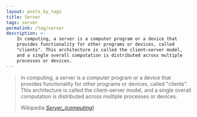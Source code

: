 ```yaml
---
layout: posts_by_tags
title: Server
tags: server
permalink: /tag/server
description: >-
    In computing, a server is a computer program or a device that
    provides functionality for other programs or devices, called
    "clients". This architecture is called the client–server model,
    and a single overall computation is distributed across multiple
    processes or devices.
---
```

<blockquote>
  <p>
    In computing, a server is a computer program or a device that
    provides functionality for other programs or devices, called
    "clients". This architecture is called the client–server model,
    and a single overall computation is distributed across multiple
    processes or devices.
  </p>
  <footer>
    Wikipedia
    <cite title="Server_(computing)">
      <a href="https://en.wikipedia.org/wiki/Server_(computing)">Server_(computing)</a>
    </cite>
  </footer>
</blockquote>
